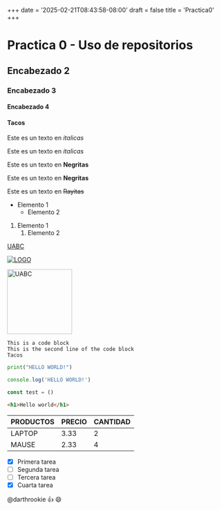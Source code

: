 +++
date = '2025-02-21T08:43:58-08:00'
draft = false
title = 'Practica0'
+++

<!-- esto es un comentario-->
#   Practica 0 - Uso de repositorios
## Encabezado 2
### Encabezado 3
#### Encabezado 4
#### Tacos

<!-- Italicas-->
Este es un texto en *italicas*

Este es un texto en _italicas_

<!-- Negritas-->
Este es un texto en **Negritas**

Este es un texto en __Negritas__


<!-- Rayitas -->
Este es un texto en ~~Rayitas~~

<!-- UL-->
* Elemento 1
    * Elemento 2

<!-- OL -->
1. Elemento 1
    1. Elemento 2

<!-- Enlaces -->
[UABC](www.uabc.com)

<!-- Imagenes -->
[![LOGO](C:\Users\cruz1\portafolio\docs\content\posts\practica0\imagenes\ISOTIPO-UABC-COLORORIGINAL.png "ESCLAVITUD")](www.uabc.com)


<img src="C:\Users\cruz1\portafolio\docs\content\posts\practica0\imagenes\ISOTIPO-UABC-COLORORIGINAL.png" alt="UABC" width="150" height="auto">


<!-- Bloques de código -->
```
This is a code block
This is the second line of the code block
Tacos
```

```Python
print("HELLO WORLD!")
```

```javascript
console.log('HELLO WORLD!')

const test = ()
```

```html
<h1>Hello world</h1>
```


<!-- Tablas -->

| PRODUCTOS | PRECIO | CANTIDAD |
| --- | --- | --- |
| LAPTOP | 3.33 | 2 |
| MAUSE| 2.33 | 4 |

<!-- Tareas-->
* [x] Primera tarea
* [ ] Segunda tarea
* [ ] Tercera tarea
* [x] Cuarta tarea

<!-- Menciones-->
@darthrookie :+1: :smile:

